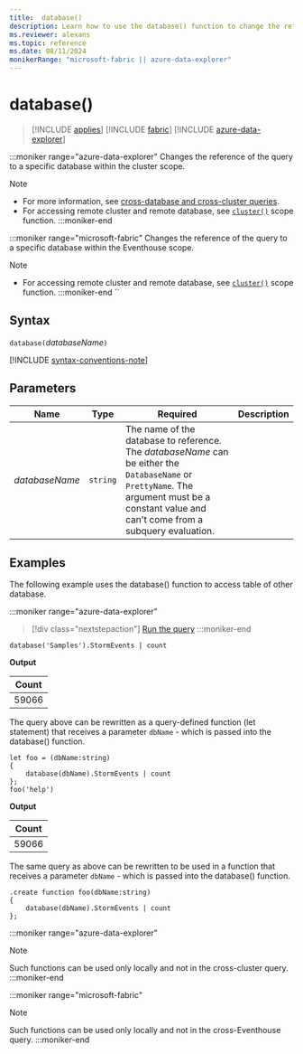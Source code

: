 ```yaml
---
title:  database()
description: Learn how to use the database() function to change the reference of the query to a specific database.
ms.reviewer: alexans
ms.topic: reference
ms.date: 08/11/2024
monikerRange: "microsoft-fabric || azure-data-explorer"
---
```

# database()

> [!INCLUDE [applies](../includes/applies-to-version/applies.md)] [!INCLUDE [fabric](../includes/applies-to-version/fabric.md)] [!INCLUDE [azure-data-explorer](../includes/applies-to-version/azure-data-explorer.md)]

:::moniker range="azure-data-explorer"
Changes the reference of the query to a specific database within the cluster scope.

> [!NOTE]
>
> * For more information, see [cross-database and cross-cluster queries](cross-cluster-or-database-queries.md).
> * For accessing remote cluster and remote database, see [`cluster()`](cluster-function.md) scope function.
:::moniker-end

:::moniker range="microsoft-fabric"
Changes the reference of the query to a specific database within the Eventhouse scope.
<!-- add link in the note to the Cross-database and cross-Eventhouse doc once it is created -->
> [!NOTE]
>
> * For accessing remote cluster and remote database, see [`cluster()`](cluster-function.md) scope function.
:::moniker-end
``

## Syntax

`database(`*databaseName*`)`

[!INCLUDE [syntax-conventions-note](../includes/syntax-conventions-note.md)]

## Parameters

|Name|Type|Required|Description|
|--|--|--|--|
| *databaseName* | `string` | The name of the database to reference. The *databaseName* can be either the `DatabaseName` or `PrettyName`. The argument must be a constant value and can't come from a subquery evaluation.|

## Examples

The following example uses the database() function to access table of other database.

:::moniker range="azure-data-explorer"
> [!div class="nextstepaction"]
> <a href="https://dataexplorer.azure.com/clusters/help/databases/Samples?query=H4sIAAAAAAAAA0tJLElMSixO1VAPTswtyEktVtfUCy7JL8p1LUvNKylWqFFIzi/NKwEAS+mhvycAAAA=" target="_blank">Run the query</a>
:::moniker-end

```kusto
database('Samples').StormEvents | count
```

**Output**

|Count|
|---|
|59066|


The query above can be rewritten as a query-defined function (let statement) that
receives a parameter `dbName` - which is passed into the database() function.

```kusto
let foo = (dbName:string)
{
    database(dbName).StormEvents | count
};
foo('help')
```

**Output**

|Count|
|---|
|59066|


The same query as above can be rewritten to be used in a function that
receives a parameter `dbName` - which is passed into the database() function.

```kusto
.create function foo(dbName:string)
{
    database(dbName).StormEvents | count
};
```

:::moniker range="azure-data-explorer"
> [!NOTE]
> Such functions can be used only locally and not in the cross-cluster query.
:::moniker-end

:::moniker range="microsoft-fabric"
> [!NOTE]
> Such functions can be used only locally and not in the cross-Eventhouse query.
:::moniker-end

